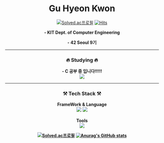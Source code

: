 <h1 align="center">Gu Hyeon Kwon</h1>

<div align="center">
 
 [![Solved.ac프로필](http://mazassumnida.wtf/api/mini/generate_badge?boj=gu9210)](https://solved.ac/gu9210)
 [![Hits](https://hits.seeyoufarm.com/api/count/incr/badge.svg?url=https%3A%2F%2Fgithub.com%2Fkoomin1227%2Fkoomin1227%2Fedit%2Fmain%2FREADME.md&count_bg=%2379C83D&title_bg=%23555555&icon=&icon_color=%23E7E7E7&title=hits&edge_flat=false)](https://hits.seeyoufarm.com)
</div>


<div align="center">
 <p><b>- KIT Dept. of Computer Engineering
 <p>- 42 Seoul 9기 <p>
</div>
  
<hr />

<section align="center">
 <h3>🔥 Studying 🔥</h3>
 - C 공부 중 입니다!!!!!
 <div>
 <img src="https://img.shields.io/badge/C-A8B9CC?style=flat&logo=C&logoColor=white"/>
 </div> 
</section>
  
<hr /> 
<section align="center">
 <h3>⚒️ Tech Stack ⚒️</h3>
 <b>FrameWork & Language</b>
 <div>
 
 </div> 

 <div>
  <img src="https://img.shields.io/badge/Python-3776AB?style=flat&logo=Python&logoColor=white"/>
  <img src="https://img.shields.io/badge/C-A8B9CC?style=flat&logo=C&logoColor=white"/>
  
 </div>
 <br>
 <b>Tools</b>
 <div>
  <img src="https://img.shields.io/badge/Git-F05032?style=flat&logo=Git&logoColor=white"/>
 </div>
</section>
  

<div align="center">
 
<div> 
 
 
 [![Solved.ac프로필](http://mazassumnida.wtf/api/v2/generate_badge?boj=gu9210)](https://solved.ac/gu9210)
 [![Anurag's GitHub stats](https://github-readme-stats.vercel.app/api?username=9yippee)](https://github.com/anuraghazra/github-readme-stats)

 
</div>


 <!---
 뱃지 작성 코드
https://simpleicons.org/?q=rea      <-아이콘 웹주소
 <img src="https://img.shields.io/badge/ - ?style=flat&logo= &logoColor=white"/>
 <img src="https://img.shields.io/badge/이름-색상코드?style=flat&logo=로고명&logoColor=로고색"/>
 
—>

<!—
koomin1227/koomin1227 is a ✨ special ✨ repository because its `README.md` (this file) appears on your GitHub profile.
You can click the Preview link to take a look at your changes.
—>
